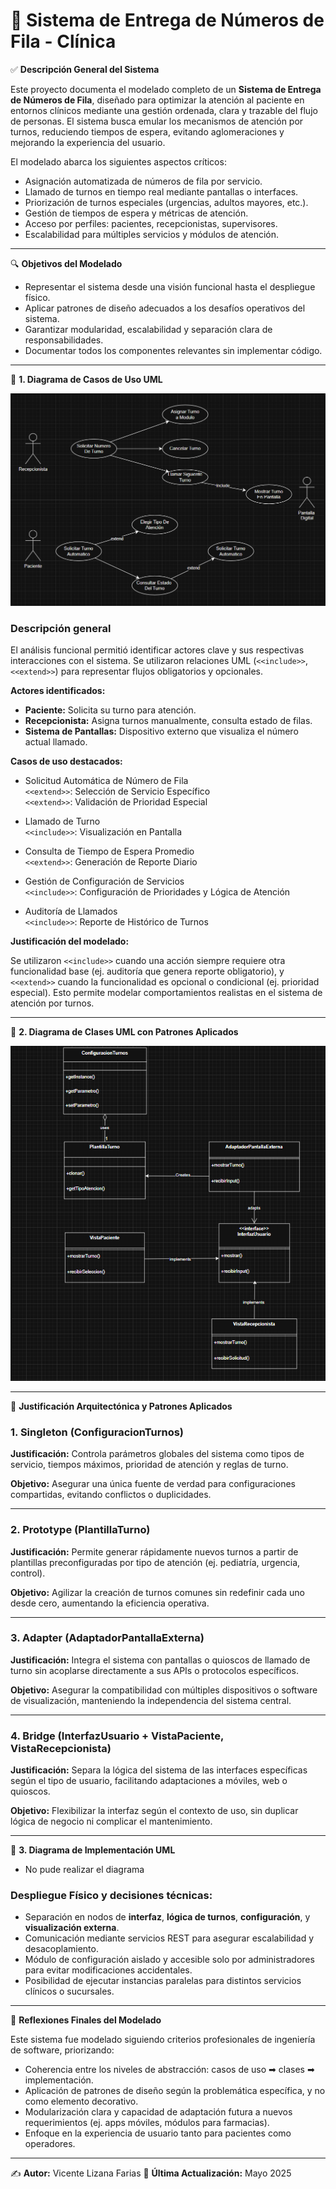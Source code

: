 # 🏥 Sistema de Entrega de Números de Fila - Clínica

✅ **Descripción General del Sistema**

Este proyecto documenta el modelado completo de un **Sistema de Entrega de Números de Fila**, diseñado para optimizar la atención al paciente en entornos clínicos mediante una gestión ordenada, clara y trazable del flujo de personas. El sistema busca emular los mecanismos de atención por turnos, reduciendo tiempos de espera, evitando aglomeraciones y mejorando la experiencia del usuario.

El modelado abarca los siguientes aspectos críticos:

- Asignación automatizada de números de fila por servicio.
- Llamado de turnos en tiempo real mediante pantallas o interfaces.
- Priorización de turnos especiales (urgencias, adultos mayores, etc.).
- Gestión de tiempos de espera y métricas de atención.
- Acceso por perfiles: pacientes, recepcionistas, supervisores.
- Escalabilidad para múltiples servicios y módulos de atención.

---

🔍 **Objetivos del Modelado**

- Representar el sistema desde una visión funcional hasta el despliegue físico.
- Aplicar patrones de diseño adecuados a los desafíos operativos del sistema.
- Garantizar modularidad, escalabilidad y separación clara de responsabilidades.
- Documentar todos los componentes relevantes sin implementar código.

---

🔹 **1. Diagrama de Casos de Uso UML**

![Diagrama de casos de usos](diagramas/Diagrama%20de%20casos%20de%20uso.png)

### Descripción general

El análisis funcional permitió identificar actores clave y sus respectivas interacciones con el sistema. Se utilizaron relaciones UML (`<<include>>`, `<<extend>>`) para representar flujos obligatorios y opcionales.

**Actores identificados:**

- **Paciente:** Solicita su turno para atención.
- **Recepcionista:** Asigna turnos manualmente, consulta estado de filas.
- **Sistema de Pantallas:** Dispositivo externo que visualiza el número actual llamado.

**Casos de uso destacados:**

- Solicitud Automática de Número de Fila  
  `<<extend>>`: Selección de Servicio Específico  
  `<<extend>>`: Validación de Prioridad Especial

- Llamado de Turno  
  `<<include>>`: Visualización en Pantalla

- Consulta de Tiempo de Espera Promedio  
  `<<extend>>`: Generación de Reporte Diario

- Gestión de Configuración de Servicios  
  `<<include>>`: Configuración de Prioridades y Lógica de Atención

- Auditoría de Llamados  
  `<<include>>`: Reporte de Histórico de Turnos

**Justificación del modelado:**

Se utilizaron `<<include>>` cuando una acción siempre requiere otra funcionalidad base (ej. auditoría que genera reporte obligatorio), y `<<extend>>` cuando la funcionalidad es opcional o condicional (ej. prioridad especial). Esto permite modelar comportamientos realistas en el sistema de atención por turnos.

---

🔹 **2. Diagrama de Clases UML con Patrones Aplicados**

![Diagrama De Clases](diagramas/Diagrama%20de%20Clases.png)

---

🧩 **Justificación Arquitectónica y Patrones Aplicados**

### 1. **Singleton (ConfiguracionTurnos)**
**Justificación:**
Controla parámetros globales del sistema como tipos de servicio, tiempos máximos, prioridad de atención y reglas de turno.

**Objetivo:**
Asegurar una única fuente de verdad para configuraciones compartidas, evitando conflictos o duplicidades.

---

### 2. **Prototype (PlantillaTurno)**
**Justificación:**
Permite generar rápidamente nuevos turnos a partir de plantillas preconfiguradas por tipo de atención (ej. pediatría, urgencia, control).

**Objetivo:**
Agilizar la creación de turnos comunes sin redefinir cada uno desde cero, aumentando la eficiencia operativa.

---

### 3. **Adapter (AdaptadorPantallaExterna)**
**Justificación:**
Integra el sistema con pantallas o quioscos de llamado de turno sin acoplarse directamente a sus APIs o protocolos específicos.

**Objetivo:**
Asegurar la compatibilidad con múltiples dispositivos o software de visualización, manteniendo la independencia del sistema central.

---

### 4. **Bridge (InterfazUsuario + VistaPaciente, VistaRecepcionista)**
**Justificación:**
Separa la lógica del sistema de las interfaces específicas según el tipo de usuario, facilitando adaptaciones a móviles, web o quioscos.

**Objetivo:**
Flexibilizar la interfaz según el contexto de uso, sin duplicar lógica de negocio ni complicar el mantenimiento.

---

🔹 **3. Diagrama de Implementación UML**

- No pude realizar el diagrama 

### Despliegue Físico y decisiones técnicas:

- Separación en nodos de **interfaz**, **lógica de turnos**, **configuración**, y **visualización externa**.
- Comunicación mediante servicios REST para asegurar escalabilidad y desacoplamiento.
- Módulo de configuración aislado y accesible solo por administradores para evitar modificaciones accidentales.
- Posibilidad de ejecutar instancias paralelas para distintos servicios clínicos o sucursales.

---

🧩 **Reflexiones Finales del Modelado**

Este sistema fue modelado siguiendo criterios profesionales de ingeniería de software, priorizando:

- Coherencia entre los niveles de abstracción: casos de uso ➡ clases ➡ implementación.
- Aplicación de patrones de diseño según la problemática específica, y no como elemento decorativo.
- Modularización clara y capacidad de adaptación futura a nuevos requerimientos (ej. apps móviles, módulos para farmacias).
- Enfoque en la experiencia de usuario tanto para pacientes como operadores.

---

✍️ **Autor:** Vicente Lizana Farias
📅 **Última Actualización:** Mayo 2025  
